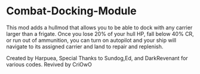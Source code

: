 # Combat-Docking-Module
This mod adds a hullmod that allows you to be able to dock with any carrier larger than a frigate. Once you lose 20% of your hull HP, fall below 40% CR, or run out of ammunition, you can turn on autopilot and your ship will navigate to its assigned carrier and land to repair and replenish.

Created by Harpuea, Special Thanks to Sundog,Ed, and DarkRevenant for various codes.
Revived by CriOwO

